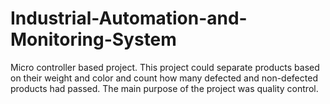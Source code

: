# Industrial-Automation-and-Monitoring-System
Micro controller based project. This project could separate products based on their weight and color and count how many defected and non-defected products had passed. The main purpose of the project was quality control.
